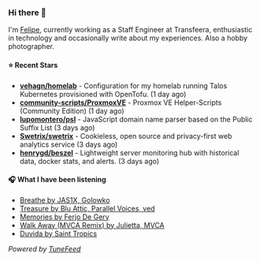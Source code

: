 ### Hi there 👋

I'm [Felipe](https://felipevm.com), currently working as a Staff Engineer at Transfeera, enthusiastic in technology and occasionally write about my experiences. Also a hobby photographer.

#### ⭐ Recent Stars
- **[vehagn/homelab](https://github.com/vehagn/homelab)** - Configuration for my homelab running Talos Kubernetes provisioned with OpenTofu. (1 day ago)
- **[community-scripts/ProxmoxVE](https://github.com/community-scripts/ProxmoxVE)** - Proxmox VE Helper-Scripts (Community Edition)  (1 day ago)
- **[lupomontero/psl](https://github.com/lupomontero/psl)** - JavaScript domain name parser based on the Public Suffix List (3 days ago)
- **[Swetrix/swetrix](https://github.com/Swetrix/swetrix)** - Cookieless, open source and privacy-first web analytics service (3 days ago)
- **[henrygd/beszel](https://github.com/henrygd/beszel)** - Lightweight server monitoring hub with historical data, docker stats, and alerts. (3 days ago)

#### 🎧 What I have been listening
- [Breathe by JAS1X, Golowko](https://open.spotify.com/track/76RSDJum61eM5g49wIE8j9)
- [Treasure by Blu Attic, Parallel Voices, ved](https://open.spotify.com/track/4TaeMT5Z7pKKIAVsWIJVBU)
- [Memories by Ferjo De Gery](https://open.spotify.com/track/5o2IZigBlkgVHePDgJXOco)
- [Walk Away (MVCA Remix) by Julietta, MVCA](https://open.spotify.com/track/16rhfXyIkPkKOefeXIrE66)
- [Duvida by Saint Tropics](https://open.spotify.com/track/3KhRsuQ7tkEOkjhLeVwz4u)

_Powered by [TuneFeed](https://tunefeed.app?ref=github.com)_
